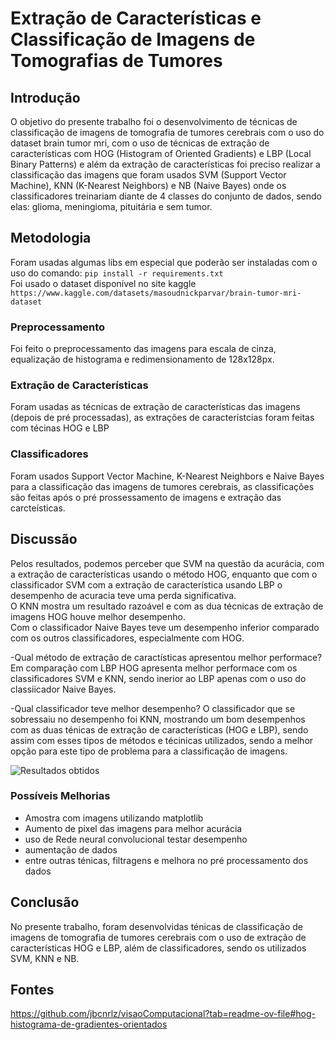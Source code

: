 
# Extração de Características e Classificação de Imagens de Tomografias de Tumores

## Introdução

O objetivo do presente trabalho foi o desenvolvimento de técnicas de classificação de imagens de tomografia de tumores cerebrais com o uso do dataset brain tumor mri, com o uso de técnicas de extração de características  com HOG (Histogram of Oriented Gradients) e LBP (Local Binary Patterns) e além da extração de características foi preciso realizar a classificação das imagens que foram usados SVM (Support Vector Machine), KNN (K-Nearest Neighbors) e NB (Naive Bayes) onde os classificadores treinariam diante de 4 classes do conjunto de dados, sendo elas: glioma, meningioma, pituitária e sem tumor.

## Metodologia

Foram usadas algumas libs em especial que poderão ser instaladas com o uso do comando:
``` pip install -r requirements.txt ``` <br>
Foi usado o dataset disponível no site kaggle ```https://www.kaggle.com/datasets/masoudnickparvar/brain-tumor-mri-dataset```

### Preprocessamento

Foi feito o preprocessamento das imagens para escala de cinza, equalização de histograma e redimensionamento de 128x128px.<br>

### Extração de Características

Foram usadas as técnicas de extração de características  das imagens (depois de pré processadas), as extrações de característcias foram feitas com técinas HOG e LBP

### Classificadores

Foram usados Support Vector Machine, K-Nearest Neighbors e Naive Bayes para a classificação das imagens de tumores cerebrais, as classificações são feitas após o pré prossessamento de imagens e extração das carcteísticas.

## Discussão

Pelos resultados, podemos perceber que SVM na questão da acurácia, com a extração de características usando o método HOG, enquanto que com o classificador SVM com a extração de característica usando LBP o desempenho de acuracia teve uma perda significativa.<br>
O KNN mostra um resultado razoável e com as dua técnicas de extração de imagens HOG houve melhor desempenho.<br>
Com o classificador Naive Bayes teve um desempenho inferior comparado com os outros classificadores, especialmente com HOG.<p>

-Qual método de extração de caractísticas apresentou melhor performace? Em comparação com LBP HOG apresenta melhor performace com os classificadores SVM e KNN, sendo inerior ao LBP apenas com o uso do classiicador Naive Bayes.<p>
-Qual classificador teve melhor desempenho? O classificador que se sobressaiu no desempenho foi KNN, mostrando um bom desempenhos com as duas ténicas de extração de características (HOG e LBP), sendo assim com esses tipos de métodos e técinicas utilizados, sendo a melhor opção para este tipo de problema para a classificação de imagens.

![Resultados obtidos](results.png)

### Possíveis Melhorias

- Amostra com imagens utilizando matplotlib
- Aumento de pixel das imagens para melhor acurácia
- uso de Rede neural convolucional testar desempenho
- aumentação de dados
- entre outras ténicas, filtragens e melhora no pré processamento dos dados

## Conclusão

No presente trabalho, foram desenvolvidas ténicas de classificação de imagens de tomografia de tumores cerebrais com o uso de extração de características HOG e LBP, além de classificadores, sendo os utilizados SVM, KNN e NB.

## Fontes
https://github.com/jbcnrlz/visaoComputacional?tab=readme-ov-file#hog-histograma-de-gradientes-orientados
